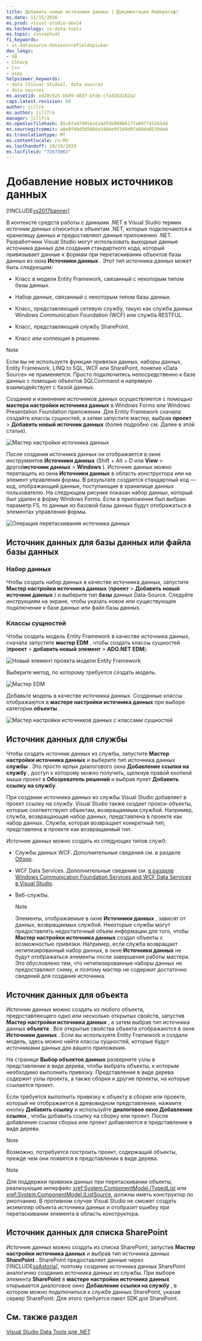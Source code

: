 ```yaml
---
title: Добавить новые источники данных | Документация Майкрософт
ms.date: 11/15/2016
ms.prod: visual-studio-dev14
ms.technology: vs-data-tools
ms.topic: conceptual
f1_keywords:
- vs.datasource.datasourcefieldspicker
dev_langs:
- VB
- CSharp
- C++
- aspx
helpviewer_keywords:
- data [Visual Studio], data sources
- data sources
ms.assetid: ed28c625-bb89-4037-bfde-cfa435d182a2
caps.latest.revision: 60
author: jillre
ms.author: jillfra
manager: jillfra
ms.openlocfilehash: 85c07ad7995bc614df4b988bb17fa8977452b5d8
ms.sourcegitcommit: a8e8f4bd5d508da34bbe9f2d4d9fa94da0539de0
ms.translationtype: MT
ms.contentlocale: ru-RU
ms.lasthandoff: 10/19/2019
ms.locfileid: "72673063"
---
```

# <a name="add-new-data-sources"></a>Добавление новых источников данных
[!INCLUDE[vs2017banner](../includes/vs2017banner.md)]

В контексте средств работы с данными .NET в Visual Studio термин *источник данных* относится к объектам .NET, которые подключаются к хранилищу данных и предоставляют данные приложению .NET. Разработчики Visual Studio могут использовать выходные данные источника данных для создания стандартного кода, который привязывает данные к формам при перетаскивании объектов базы данных из окна **Источники данных** . Этот тип источника данных может быть следующим:

- Класс в модели Entity Framework, связанный с некоторым типом базы данных.

- Набор данных, связанный с некоторым типом базы данных.

- Класс, представляющий сетевую службу, такую как служба данных Windows Communication Foundation (WCF) или служба RESTFUL.

- Класс, представляющий службу SharePoint.

- Класс или коллекция в решении.

> [!NOTE]
> Если вы не используете функции привязки данных, наборы данных, Entity Framework, LINQ to SQL, WCF или SharePoint, понятие «Data Source» не применяется. Просто подключитесь непосредственно к базе данных с помощью объектов SQLCommand и напрямую взаимодействует с базой данных.

 Создание и изменение источников данных осуществляется с помощью **мастера настройки источника данных** в Windows Forms или Windows Presentation Foundation приложении. Для Entity Framework сначала создайте классы сущностей, а затем запустите мастер, выбрав **проект**  > **Добавить новый источник данных** (более подробно см. Далее в этой статье).

 ![Мастер настройки источника данных](../data-tools/media/data-source-configuration-wizard.png "мастер настройки источника данных")

 После создания источника данных он отображается в окне инструментов **Источники данных** (Shift + Alt + D или **View**  >  другой**источник данных** > **Windows** ). Источник данных можно перетащить из окна **Источники данных** в область конструктора или на элемент управления формы. В результате создается стандартный код — код, отображающий данные, поступающие в хранилище данных пользователю. На следующем рисунке показан набор данных, который был удален в форму Windows Forms. Если в приложении был выбран параметр F5, то данные из базовой базы данных будут отображаться в элементах управления формы.

 ![Операция перетаскивания источника данных](../data-tools/media/raddata-data-source-drag-operation.png "операция перетаскивания источника данных раддата")

## <a name="data-source-for-a-database-or-a-database-file"></a>Источник данных для базы данных или файла базы данных

### <a name="dataset"></a>Набор данных
 Чтобы создать набор данных в качестве источника данных, запустите **Мастер настройки источника данных** (**проект**  > **Добавить новый источник данных** ) и выберите тип **базы** данных Data-Source. Следуйте инструкциям на экране, чтобы указать новое или существующее подключение к базе данных или файл базы данных.

### <a name="entity-classes"></a>Классы сущностей
 Чтобы создать модель Entity Framework в качестве источника данных, сначала запустите **мастер EDM** , чтобы создать классы сущностей (**проект**  > **добавить новый элемент**  > **ADO.NET EDM**).

 ![Новый элемент проекта модели Entity Framework](../data-tools/media/raddata-new-entity-framework-model-project-item.png "раддата новый элемент проекта модели Entity Framework")

 Выберите метод, по которому требуется создать модель.

 ![Мастер EDM](../data-tools/media/raddata-entity-data-model-wizard.png "Мастер EDM раддата")

 Добавьте модель в качестве источника данных. Созданные классы отображаются в **мастере настройки источника данных** при выборе категории **объекты** .

 ![Мастер настройки источников данных с классами сущностей](../data-tools/media/raddata-data-source-configuration-wizard-with-entity-classes.png "Мастер настройки источника данных раддата с классами сущностей")

## <a name="data-source-for-a-service"></a>Источник данных для службы
 Чтобы создать источник данных из службы, запустите **Мастер настройки источника данных** и выберите тип источника данных **службы** . Это просто ярлык диалогового окна **Добавление ссылки на службу** , доступ к которому можно получить, щелкнув правой кнопкой мыши проект в **Обозреватель решений** и выбрав пункт **Добавить ссылку на службу**.

 При создании источника данных из службы Visual Studio добавляет в проект ссылку на службу. Visual Studio также создает прокси-объекты, которые соответствуют объектам, возвращаемым службой. Например, служба, возвращающая набор данных, представлена в проекте как набор данных. Служба, которая возвращает конкретный тип, представлена в проекте как возвращаемый тип.

 Источник данных можно создать из следующих типов служб:

- Службы данных WCF. Дополнительные сведения см. в разделе [Обзор](https://msdn.microsoft.com/library/7924cf94-c9a6-4015-afc9-f5d22b1743bb).

- WCF Data Services. Дополнительные сведения см. [в разделе Windows Communication Foundation Services and WCF Data Services в Visual Studio](../data-tools/windows-communication-foundation-services-and-wcf-data-services-in-visual-studio.md).

- Веб-службы.

    > [!NOTE]
    > Элементы, отображаемые в окне **Источники данных** , зависят от данных, возвращаемых службой. Некоторые службы могут предоставлять недостаточный объем информации для того, чтобы **Мастер настройки источника данных** создал объекты с возможностью привязки. Например, если служба возвращает нетипизированный набор данных, в окне **Источники данных** не будут отображаться элементы после завершения работы мастера. Это обусловлено тем, что нетипизированные наборы данных не предоставляют схему, и поэтому мастер не содержит достаточно сведений для создания источника.

## <a name="data-source-for-an-object"></a>Источник данных для объекта
 Источник данных можно создать из любого объекта, предоставляющего одно или несколько открытых свойств, запустив **Мастер настройки источника данных** , а затем выбрав тип источника данных **объекта** . Все открытые свойства объекта отображаются в окне **Источники данных** .   Если вы используете Entity Framework и создали модель, здесь можно найти классы сущностей, которые будут источниками данных для вашего приложения.

 На странице **Выбор объектов данных** разверните узлы в представлении в виде дерева, чтобы выбрать объекты, к которым необходимо выполнить привязку. Представление в виде дерева содержит узлы проекта, а также сборки и другие проекты, на которые ссылается проект.

 Если требуется выполнить привязку к объекту в сборке или проекте, который не отображается в древовидном представлении, нажмите кнопку **Добавить ссылку** и используйте **диалоговое окно Добавление ссылки** , чтобы добавить ссылку на сборку или проект. После добавления ссылки сборка или проект добавляются в представление в виде дерева.

> [!NOTE]
> Возможно, потребуется построить проект, содержащий объекты, прежде чем они появятся в представлении в виде дерева.

> [!NOTE]
> Для поддержки привязки данных при перетаскивании объекты, реализующие интерфейс <xref:System.ComponentModel.ITypedList> или <xref:System.ComponentModel.IListSource>, должны иметь конструктор по умолчанию. В противном случае Visual Studio не сможет создать экземпляр объекта источника данных и отобразит ошибку при перетаскивании элемента в область конструктора.

## <a name="data-source-for-a-sharepoint-list"></a>Источник данных для списка SharePoint
 Источник данных можно создать из списка SharePoint, запустив **Мастер настройки источника данных** и выбрав тип источника данных **SharePoint** . SharePoint предоставляет данные через [!INCLUDE[ssAstoria](../includes/ssastoria-md.md)], поэтому создание источника данных SharePoint аналогично созданию источника данных из службы. При выборе элемента **SharePoint** в **мастере настройки источника данных** открывается диалоговое окно **Добавление ссылки на службу** , в котором можно подключиться к службе данных SharePoint, указав сервер SharePoint.  Для этого требуется пакет SDK для SharePoint.

## <a name="see-also"></a>См. также раздел
 [Visual Studio Data Tools для .NET](../data-tools/visual-studio-data-tools-for-dotnet.md)
